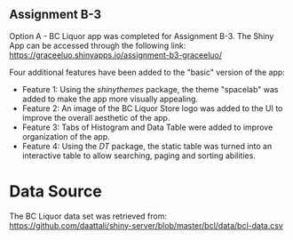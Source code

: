 ## Assignment B-3

Option A - BC Liquor app was completed for Assignment B-3. The Shiny App can be accessed through the following link: https://graceeluo.shinyapps.io/assignment-b3-graceeluo/

Four additional features have been added to the "basic" version of the app:
* Feature 1: Using the _shinythemes_ package, the theme "spacelab" was added to make the app more visually appealing. 
* Feature 2: An image of the BC Liquor Store logo was added to the UI to improve the overall aesthetic of the app. 
* Feature 3: Tabs of Histogram and Data Table were added to improve organization of the app. 
* Feature 4: Using the _DT_ package, the static table was turned into an interactive table to allow searching, paging and sorting abilities. 

# Data Source
The BC Liquor data set was retrieved from: https://github.com/daattali/shiny-server/blob/master/bcl/data/bcl-data.csv
